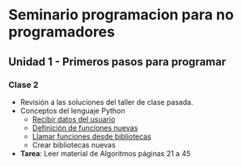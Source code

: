 # Seminario programacion para no programadores


## Unidad 1 - Primeros pasos para programar 

### Clase 2
* Revisión a las soluciones del taller de clase pasada.
* Conceptos del lenguaje Python
  * [Recibir datos del usuario](recibir_datos.ipynb)
  * [Definición de funciones nuevas](funciones_propias.ipynb)
  * [Llamar funciones desde bibliotecas](bibliotecas_sistema.ipynb)
  * Crear bibliotecas nuevas
* **Tarea**: Leer material de Algoritmos páginas 21 a 45
